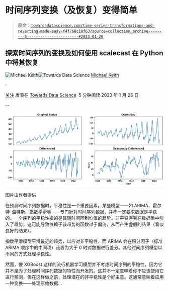 # 时间序列变换（及恢复）变得简单

> 原文：[`towardsdatascience.com/time-series-transformations-and-reverting-made-easy-f4f768c18f63?source=collection_archive---------5-----------------------#2023-01-26`](https://towardsdatascience.com/time-series-transformations-and-reverting-made-easy-f4f768c18f63?source=collection_archive---------5-----------------------#2023-01-26)

## 探索时间序列的变换及如何使用 scalecast 在 Python 中将其恢复

[](https://mikekeith52.medium.com/?source=post_page-----f4f768c18f63--------------------------------)![Michael Keith](https://mikekeith52.medium.com/?source=post_page-----f4f768c18f63--------------------------------)[](https://towardsdatascience.com/?source=post_page-----f4f768c18f63--------------------------------)![Towards Data Science](https://towardsdatascience.com/?source=post_page-----f4f768c18f63--------------------------------) [Michael Keith](https://mikekeith52.medium.com/?source=post_page-----f4f768c18f63--------------------------------)

·

[关注](https://medium.com/m/signin?actionUrl=https%3A%2F%2Fmedium.com%2F_%2Fsubscribe%2Fuser%2F85177a9cbd35&operation=register&redirect=https%3A%2F%2Ftowardsdatascience.com%2Ftime-series-transformations-and-reverting-made-easy-f4f768c18f63&user=Michael+Keith&userId=85177a9cbd35&source=post_page-85177a9cbd35----f4f768c18f63---------------------post_header-----------) 发表在 [Towards Data Science](https://towardsdatascience.com/?source=post_page-----f4f768c18f63--------------------------------) ·5 分钟阅读·2023 年 1 月 26 日[](https://medium.com/m/signin?actionUrl=https%3A%2F%2Fmedium.com%2F_%2Fvote%2Ftowards-data-science%2Ff4f768c18f63&operation=register&redirect=https%3A%2F%2Ftowardsdatascience.com%2Ftime-series-transformations-and-reverting-made-easy-f4f768c18f63&user=Michael+Keith&userId=85177a9cbd35&source=-----f4f768c18f63---------------------clap_footer-----------)

--

[](https://medium.com/m/signin?actionUrl=https%3A%2F%2Fmedium.com%2F_%2Fbookmark%2Fp%2Ff4f768c18f63&operation=register&redirect=https%3A%2F%2Ftowardsdatascience.com%2Ftime-series-transformations-and-reverting-made-easy-f4f768c18f63&source=-----f4f768c18f63---------------------bookmark_footer-----------)![](img/6ce1d41146609f8ca174df859a6cde91.png)

图片由作者提供

在预测时间序列数据时，平稳性是一个重要因素。某些模型——如 ARIMA、霍尔特-温特斯、指数平滑等——专门针对时间序列数据，并不一定要求数据是平稳的。一个序列的平稳性指的是其随时间回到均值的趋势。非平稳序列在数据集中引入了趋势，这可能导致依赖于该趋势的函数过于偏倚，从而产生虚假的结果（看似良好的结果）。

指数平滑模型平滑最近的趋势，以应对非平稳性，而 ARIMA 会在积分因子（标准 ARIMA 顺序中的中间项）设置为大于 0 时对数据进行差分。其他时间序列模型以不同的方式处理平稳性。

然而，像 XGBoost 这样的流行机器学习模型并不考虑时间序列的平稳性，因为它并不是为了处理时间序列数据的特性而开发的。这并不一定意味着你不应该使用它进行预测，但在这样做之前，处理潜在的非平稳性是个好主意。这通常意味着应用一种变换——处理原始数据...
